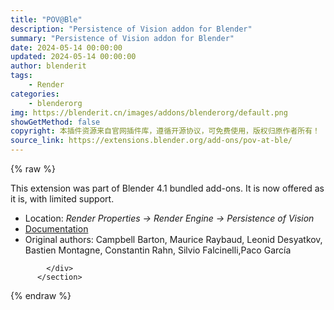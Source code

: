 ```yaml
---
title: "POV@Ble"
description: "Persistence of Vision addon for Blender"
summary: "Persistence of Vision addon for Blender"
date: 2024-05-14 00:00:00
updated: 2024-05-14 00:00:00
author: blenderit
tags: 
    - Render
categories:
    - blenderorg
img: https://blenderit.cn/images/addons/blenderorg/default.png
showGetMethod: false
copyright: 本插件资源来自官网插件库，遵循开源协议，可免费使用，版权归原作者所有！
source_link: https://extensions.blender.org/add-ons/pov-at-ble/
---
```


{% raw %}
<section id="about" class="mt-3">
            <div class="box style-rich-text">
              <p>This extension was part of Blender 4.1 bundled add-ons.
It is now offered as it is, with limited support.</p>
<ul>
<li>Location: <em>Render Properties → Render Engine → Persistence of Vision</em></li>
<li><a rel="nofollow noopener noreferrer external" target="_blank" href="https://docs.blender.org/manual/en/4.1//addons/render/povray.html">Documentation</a></li>
<li>Original authors: Campbell Barton, Maurice Raybaud, Leonid Desyatkov, Bastien Montagne, Constantin Rahn, Silvio Falcinelli,Paco García</li>
</ul>

            </div>
          </section>
<div style="display: none">blenderorg</div>
{% endraw %}